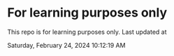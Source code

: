 # For learning purposes only
This repo is for learning purposes only.
Last updated at

Saturday, February 24, 2024 10:12:19 AM

